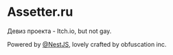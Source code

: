 # Assetter.ru

Девиз проекта - Itch.io, but not gay.

Powered by [@NestJS](https://github.com/nestjs), lovely crafted by obfuscation inc.
